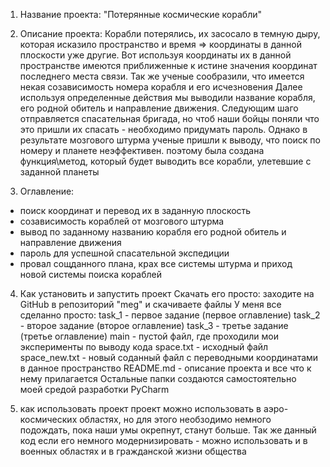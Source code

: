
1) Название проекта: 
"Потерянные космические корабли" 

2) Описание проекта: 
Корабли потерялись, их засосало в темную дыру, которая исказило пространство и время => координаты в данной плоскости уже другие. Вот используя координаты их в данной пространстве
имеются приближенные к истине значения координат последнего места связи. Так же ученые сообразили, что имеется некая созависимость номера корабля и его исчезновения
Далее используя определенные действия мы выводили название корабля, его родной обитель и направление движения. Следующим шаго отправляется спасательная бригада, но чтоб наши бойцы
поняли что это пришли их спасать - необходимо придумать пароль. Однако в результате мозгового штурма ученые пришли к выводу, что поиск по номеру и планете неэффективен.
поэтому была создана функция\метод, который будет выводить все корабли, улетевшие с заданной планеты

3) Оглавление: 
 - поиск координат и перевод их в заданную плоскость 
 - созависимость кораблей от мозгового штурма 
 - вывод по заданному названию корабля его родной обитель и направление движения 
 - пароль для успешной спасательной экспедиции 
 - провал сощданного плана, крах все системы штурма и приход новой системы поиска кораблей 

4) Как установить и запустить проект
Скачать его просто: заходите на GitHub в репозиторий "meg" и скачиваете файлы
У меня все сделанно просто: 
task_1 - первое задание (первое оглавление) 
task_2 - второе задание (второе оглавление) 
task_3 - третье задание (третье оглавление) 
main - пустой файл, где проходили мои эксперименты по выводу кода 
space.txt - исходный файл 
space_new.txt - новый соданный файл с переводными координатами в данное пространство 
README.md - описание проекта и все что к нему прилагается 
Остальные папки создаются самостоятельно моей средой разработки PyCharm

5) как использовать проект
проект можно использовать в аэро-космических областях, но для этого необзодимо немного подождать, пока наши умы окрепнут, станут больше. Так же данный код если его немного 
модернизировать - можно использовать и в военных областях и в гражданской жизни общества 
